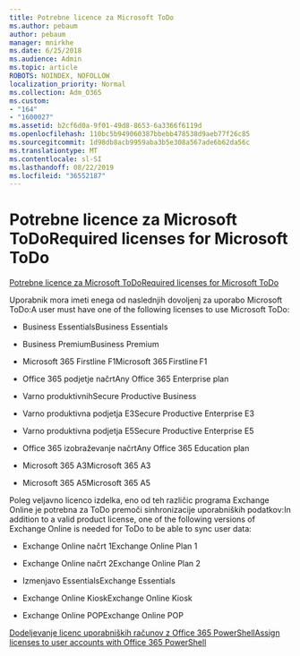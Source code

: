 ```yaml
---
title: Potrebne licence za Microsoft ToDo
ms.author: pebaum
author: pebaum
manager: mnirkhe
ms.date: 6/25/2018
ms.audience: Admin
ms.topic: article
ROBOTS: NOINDEX, NOFOLLOW
localization_priority: Normal
ms.collection: Adm_O365
ms.custom:
- "164"
- "1600027"
ms.assetid: b2cf6d0a-9f01-49d8-8653-6a3366f6119d
ms.openlocfilehash: 110bc5b949060387bbebb478538d9aeb77f26c85
ms.sourcegitcommit: 1d98db8acb9959aba3b5e308a567ade6b62da56c
ms.translationtype: MT
ms.contentlocale: sl-SI
ms.lasthandoff: 08/22/2019
ms.locfileid: "36552187"
---
```

# <a name="required-licenses-for-microsoft-todo"></a><span data-ttu-id="a257b-102">Potrebne licence za Microsoft ToDo</span><span class="sxs-lookup"><span data-stu-id="a257b-102">Required licenses for Microsoft ToDo</span></span>

[<span data-ttu-id="a257b-103">Potrebne licence za Microsoft ToDo</span><span class="sxs-lookup"><span data-stu-id="a257b-103">Required licenses for Microsoft ToDo</span></span>](https://support.office.com/article/381e9d1b-c500-49b5-973e-890fd86528d7.aspx)
  
<span data-ttu-id="a257b-104">Uporabnik mora imeti enega od naslednjih dovoljenj za uporabo Microsoft ToDo:</span><span class="sxs-lookup"><span data-stu-id="a257b-104">A user must have one of the following licenses to use Microsoft ToDo:</span></span>
  
- <span data-ttu-id="a257b-105">Business Essentials</span><span class="sxs-lookup"><span data-stu-id="a257b-105">Business Essentials</span></span>

- <span data-ttu-id="a257b-106">Business Premium</span><span class="sxs-lookup"><span data-stu-id="a257b-106">Business Premium</span></span>

- <span data-ttu-id="a257b-107">Microsoft 365 Firstline F1</span><span class="sxs-lookup"><span data-stu-id="a257b-107">Microsoft 365 Firstline F1</span></span>

- <span data-ttu-id="a257b-108">Office 365 podjetje načrt</span><span class="sxs-lookup"><span data-stu-id="a257b-108">Any Office 365 Enterprise plan</span></span>

- <span data-ttu-id="a257b-109">Varno produktivnih</span><span class="sxs-lookup"><span data-stu-id="a257b-109">Secure Productive Business</span></span>

- <span data-ttu-id="a257b-110">Varno produktivna podjetja E3</span><span class="sxs-lookup"><span data-stu-id="a257b-110">Secure Productive Enterprise E3</span></span>

- <span data-ttu-id="a257b-111">Varno produktivna podjetja E5</span><span class="sxs-lookup"><span data-stu-id="a257b-111">Secure Productive Enterprise E5</span></span>

- <span data-ttu-id="a257b-112">Office 365 izobraževanje načrt</span><span class="sxs-lookup"><span data-stu-id="a257b-112">Any Office 365 Education plan</span></span>

- <span data-ttu-id="a257b-113">Microsoft 365 A3</span><span class="sxs-lookup"><span data-stu-id="a257b-113">Microsoft 365 A3</span></span>

- <span data-ttu-id="a257b-114">Microsoft 365 A5</span><span class="sxs-lookup"><span data-stu-id="a257b-114">Microsoft 365 A5</span></span>

<span data-ttu-id="a257b-115">Poleg veljavno licenco izdelka, eno od teh različic programa Exchange Online je potrebna za ToDo premoči sinhronizacije uporabniških podatkov:</span><span class="sxs-lookup"><span data-stu-id="a257b-115">In addition to a valid product license, one of the following versions of Exchange Online is needed for ToDo to be able to sync user data:</span></span>
  
- <span data-ttu-id="a257b-116">Exchange Online načrt 1</span><span class="sxs-lookup"><span data-stu-id="a257b-116">Exchange Online Plan 1</span></span>

- <span data-ttu-id="a257b-117">Exchange Online načrt 2</span><span class="sxs-lookup"><span data-stu-id="a257b-117">Exchange Online Plan 2</span></span>

- <span data-ttu-id="a257b-118">Izmenjavo Essentials</span><span class="sxs-lookup"><span data-stu-id="a257b-118">Exchange Essentials</span></span>

- <span data-ttu-id="a257b-119">Exchange Online Kiosk</span><span class="sxs-lookup"><span data-stu-id="a257b-119">Exchange Online Kiosk</span></span>

- <span data-ttu-id="a257b-120">Exchange Online POP</span><span class="sxs-lookup"><span data-stu-id="a257b-120">Exchange Online POP</span></span>

[<span data-ttu-id="a257b-121">Dodeljevanje licenc uporabniških računov z Office 365 PowerShell</span><span class="sxs-lookup"><span data-stu-id="a257b-121">Assign licenses to user accounts with Office 365 PowerShell</span></span>](https://docs.microsoft.com/office365/enterprise/powershell/assign-licenses-to-user-accounts-with-office-365-powershell )
  